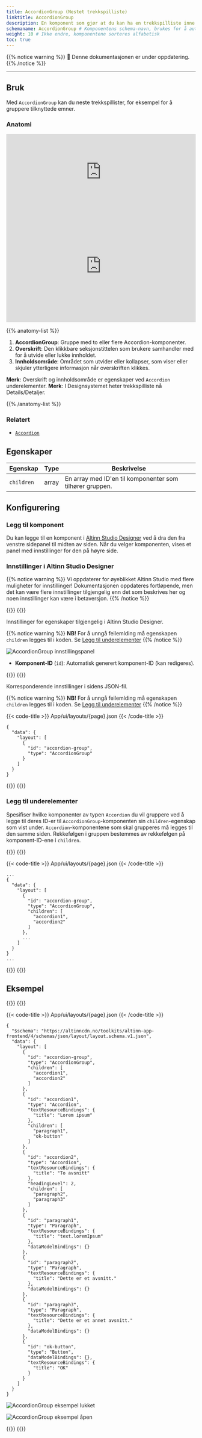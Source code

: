 ```yaml
---
title: AccordionGroup (Nestet trekkspilliste)
linktitle: AccordionGroup
description: En komponent som gjør at du kan ha en trekkspilliste inne i en annen
schemaname: AccordionGroup # Komponentens schema-navn, brukes for å automatisk generere liste med egenskaper fra komponentens JSON schema (erstatt med riktig navn i henhold til schema)
weight: 10 # Ikke endre, komponentene sorteres alfabetisk
toc: true
---
```


{{% notice warning %}}
🚧 Denne dokumentasjonen er under oppdatering.
{{% /notice %}}

---

## Bruk

Med `AccordionGroup` kan du neste trekkspillister, for eksempel for å gruppere tilknyttede emner. 

### Anatomi

<iframe style="border: 0px solid rgba(0, 0, 0, 0);" width="100%" height="200" src="https://embed.figma.com/proto/ycDW0BPrMDW3SKZ56de4hY/https%3A%2F%2Fdocs.altinn.studio?page-id=0%3A1&node-id=1388-7863&viewport=634%2C2793%2C0.78&scaling=contain&content-scaling=responsive&starting-point-node-id=1388%3A7863&show-proto-sidebar=0&embed-host=share&hide-ui=true
" allowfullscreen></iframe>

<iframe style="border: 0px solid rgba(0, 0, 0, 0);" width="100%" height="300" src="https://embed.figma.com/proto/ycDW0BPrMDW3SKZ56de4hY/https%3A%2F%2Fdocs.altinn.studio?page-id=0%3A1&node-id=1388-8448&viewport=634%2C2793%2C0.78&scaling=contain&content-scaling=responsive&starting-point-node-id=1388%3A8448&show-proto-sidebar=0&embed-host=share&hide-ui=true
" allowfullscreen></iframe>

{{% anatomy-list %}}
1. **AccordionGroup**: Gruppe med to eller flere Accordion-komponenter.
2. **Overskrift**: Den klikkbare seksjonstittelen som brukere samhandler med for å utvide eller lukke innholdet.
3. **Innholdsområde**: Området som utvider eller kollapser, som viser eller skjuler ytterligere informasjon når overskriften klikkes.

**Merk**: Overskrift og innholdsområde er egenskaper ved `Accordion` underelementer.
**Merk**: I Designsystemet heter trekkspilliste nå Details/Detaljer.

{{% /anatomy-list %}} 

<!-- 
Legg til følgende seksjoner dersom de er relevante:

### Oppførsel

(Hvordan komponenten oppfører seg i ulike sammenhenger.)

### Stil

(Visuell styling, e.g. plassering, padding, "dos and don'ts")

### Beste praksis

(Bransjestandarder, "dos and don'ts")

### Veiledning for innhold

(E.g. regler for tegnsetting, standard etiketter, etc.)

### Tilgjengelighet

(Komponent-spesifikk beste praksis for tilgjengelighet.)

### Mobil

(Hvordan implementere komponent i mobile miljøer.)

-->
### Relatert

- [`Accordion`](../accordion/)


## Egenskaper

| **Egenskap** | **Type**                                       | **Beskrivelse** |
|--------------|------------------------------------------------|-----------------|
| `children`   | array | En array med ID'en til komponenter som tilhører gruppen. | 

<!-- Følgende er en liste over tilgjengelige egenskaper for {{% title %}}. Listen er automatisk generert basert på komponentens JSON schema (se link).

{{% notice warning %}}
Vi oppdaterer for øyeblikket hvordan vi implementerer komponenter. Listen over egenskaper kan derfor være noe unøyaktig.
{{% /notice %}} -->

<!-- Shortkoden `component-props` genererer automatisk en liste over komponentegenskaper fra komponentens JSON schema.
Komponentnavnet kan gis eksplisitt som argument (f.eks. `component-props "Grid"`).
Hvis ingen argument gis, henter shortkoden komponentnavnet fra 'schemaname' i frontmatter. -->

<!-- {{% component-props "ButtonGroup" %}} -->

## Konfigurering

### Legg til komponent

Du kan legge til en komponent i [Altinn Studio Designer](/nb/altinn-studio/getting-started/) ved å dra den fra venstre sidepanel til midten av siden.
Når du velger komponenten, vises et panel med innstillinger for den på høyre side.

### Innstillinger i Altinn Studio Designer

{{% notice warning %}}
Vi oppdaterer for øyeblikket Altinn Studio med flere muligheter for innstillinger!
 Dokumentasjonen oppdateres fortløpende, men det kan være flere innstillinger tilgjengelig enn det som beskrives her og noen innstillinger kan være i betaversjon.
{{% /notice %}}

{{<content-version-selector classes="border-box">}}
{{<content-version-container version-label="Altinn Studio Designer">}}

Innstillinger for egenskaper tilgjengelig i Altinn Studio Designer.

{{% notice warning %}}
**NB!** For å unngå feilemlding må egenskapen `children` legges til i koden.
 Se [Legg til underelementer](#legg-til-underelementer)
{{% /notice %}}

![AccordionGroup innstillingspanel](AccordionGroup-settings-panel.png "Innstillinger for AccordionGroup")

- **Komponent-ID** (`id`): Automatisk generert komponent-ID (kan redigeres).

{{</content-version-container>}}
{{<content-version-container version-label="Kode">}}

Korresponderende innstillinger i sidens JSON-fil.

{{% notice warning %}}
**NB!** For å unngå feilemlding må egenskapen `children` legges til i koden.
 Se [Legg til underelementer](#legg-til-underelementer)
{{% /notice %}}

{{< code-title >}}
App/ui/layouts/{page}.json
{{< /code-title >}}

```json{hl_lines=""}
{
  "data": {
    "layout": [
      {
        "id": "accordion-group",
        "type": "AccordionGroup"
      }
    ]
  }
}
```

{{</content-version-container>}}
{{</content-version-selector>}}

### Legg til underelementer

Spesifiser hvilke komponenter av typen `Accordion` du vil gruppere ved å legge til deres ID-er til `AccordionGroup`-komponenten sin `children`-egenskap som vist under.
`Accordion`-komponentene som skal grupperes må legges til den samme siden.
 Rekkefølgen i gruppen bestemmes av rekkefølgen på komponent-ID-ene i `children`.

{{<content-version-selector classes="border-box">}}
{{<content-version-container version-label="Kode">}}

{{< code-title >}}
App/ui/layouts/{page}.json
{{< /code-title >}}

```json{hl_lines=""}
...
{
  "data": {
    "layout": [
      {
        "id": "accordion-group",
        "type": "AccordionGroup",
        "children": [
          "accordion1",
          "accordion2"
        ]
      },
      ...
    ]
  }
}
...
```
{{</content-version-container>}}
{{</content-version-selector>}}

## Eksempel

{{<content-version-selector classes="border-box">}}
{{<content-version-container version-label="Kode">}}

{{< code-title >}}
App/ui/layouts/{page}.json
{{< /code-title >}}

```json{hl_lines=""}
{
  "$schema": "https://altinncdn.no/toolkits/altinn-app-frontend/4/schemas/json/layout/layout.schema.v1.json",
  "data": {
    "layout": [
      {
        "id": "accordion-group",
        "type": "AccordionGroup",
        "children": [
          "accordion1",
          "accordion2"
        ]
      },
      {
        "id": "accordion1",
        "type": "Accordion",
        "textResourceBindings": {
          "title": "Lorem ipsum"
        },
        "children": [
          "paragraph1",
          "ok-button"
        ]
      },
      {
        "id": "accordion2",
        "type": "Accordion",
        "textResourceBindings": {
          "title": "To avsnitt"
        },
        "headingLevel": 2,
        "children": [
          "paragraph2",
          "paragraph3"
        ]
      },
      {
        "id": "paragraph1",
        "type": "Paragraph",
        "textResourceBindings": {
          "title": "text.loremIpsum"
        },
        "dataModelBindings": {}
      },
      {
        "id": "paragraph2",
        "type": "Paragraph",
        "textResourceBindings": {
          "title": "Dette er et avsnitt."
        },
        "dataModelBindings": {}
      },
      {
        "id": "paragraph3",
        "type": "Paragraph",
        "textResourceBindings": {
          "title": "Dette er et annet avsnitt."
        },
        "dataModelBindings": {}
      },
      {
        "id": "ok-button",
        "type": "Button",
        "dataModelBindings": {},
        "textResourceBindings": {
          "title": "OK"
        }
      }
    ]
  }
}
```

![AccordionGroup eksempel lukket](AccordionGroup-example-closed.png "AccordionGroup eksempel lukket")

![AccordionGroup eksempel åpen](AccordionGroup-example-open.png "AccordionGroup eksempel åpen")

{{</content-version-container>}}
{{</content-version-selector>}}
